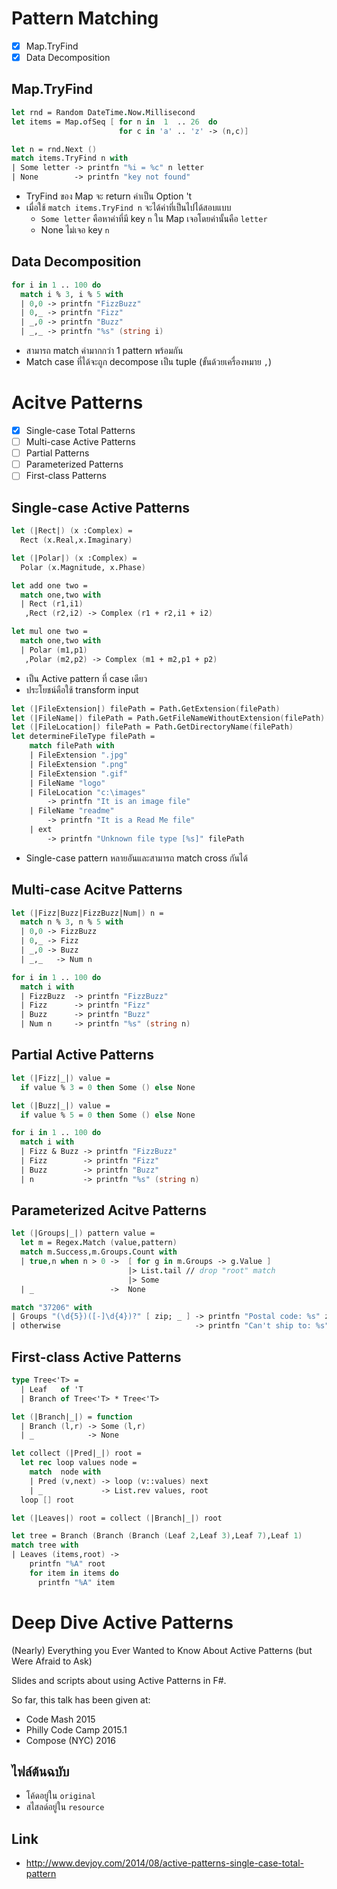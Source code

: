 # Pattern Matching

- [x] Map.TryFind
- [x] Data Decomposition

## Map.TryFind

```fsharp
let rnd = Random DateTime.Now.Millisecond
let items = Map.ofSeq [ for n in  1  .. 26  do
                        for c in 'a' .. 'z' -> (n,c)]

let n = rnd.Next ()
match items.TryFind n with
| Some letter -> printfn "%i = %c" n letter
| None        -> printfn "key not found"
```

- TryFind ของ Map จะ return ค่าเป็น Option 't
- เมื่อใช้ `match items.TryFind n` จะได้ค่าที่เป็นไปได้สอบแบบ
    - `Some letter` คือหาค่าที่มี key `n` ใน Map เจอโดยค่านั้นคือ   `letter`
    - None ไม่เจอ key `n`

## Data Decomposition

```fsharp
for i in 1 .. 100 do
  match i % 3, i % 5 with
  | 0,0 -> printfn "FizzBuzz"
  | 0,_ -> printfn "Fizz"
  | _,0 -> printfn "Buzz"
  | _,_ -> printfn "%s" (string i)
```

- สามารถ match ค่ามากกว่า 1 pattern พร้อมกัน
- Match case ที่ได้จะถูก decompose เป็น tuple (ขั้นด้วยเครื่องหมาย `,`)

# Acitve Patterns

- [x] Single-case Total Patterns
- [ ] Multi-case Active Patterns
- [ ] Partial Patterns
- [ ] Parameterized Patterns
- [ ] First-class Patterns

## Single-case Active Patterns

```fsharp
let (|Rect|) (x :Complex) =
  Rect (x.Real,x.Imaginary)

let (|Polar|) (x :Complex) =
  Polar (x.Magnitude, x.Phase)

let add one two =
  match one,two with
  | Rect (r1,i1)
   ,Rect (r2,i2) -> Complex (r1 + r2,i1 + i2)

let mul one two =
  match one,two with
  | Polar (m1,p1)
   ,Polar (m2,p2) -> Complex (m1 + m2,p1 + p2)
```

- เป็น Active pattern ที่ case เดียว
- ประโยชน์คือใช้ transform input

```fsharp
let (|FileExtension|) filePath = Path.GetExtension(filePath)
let (|FileName|) filePath = Path.GetFileNameWithoutExtension(filePath)
let (|FileLocation|) filePath = Path.GetDirectoryName(filePath)
let determineFileType filePath =
    match filePath with
    | FileExtension ".jpg"
    | FileExtension ".png"
    | FileExtension ".gif"
    | FileName "logo"
    | FileLocation "c:\images"
        -> printfn "It is an image file"
    | FileName "readme"
        -> printfn "It is a Read Me file"
    | ext
        -> printfn "Unknown file type [%s]" filePath
```

- Single-case pattern หลายอันและสามารถ match cross กันได้

## Multi-case Acitve Patterns

```fsharp
let (|Fizz|Buzz|FizzBuzz|Num|) n =
  match n % 3, n % 5 with
  | 0,0 -> FizzBuzz
  | 0,_ -> Fizz
  | _,0 -> Buzz
  | _,_   -> Num n

for i in 1 .. 100 do
  match i with
  | FizzBuzz  -> printfn "FizzBuzz"
  | Fizz      -> printfn "Fizz"
  | Buzz      -> printfn "Buzz"
  | Num n     -> printfn "%s" (string n)
```

## Partial Active Patterns

```fsharp
let (|Fizz|_|) value =
  if value % 3 = 0 then Some () else None

let (|Buzz|_|) value =
  if value % 5 = 0 then Some () else None

for i in 1 .. 100 do
  match i with
  | Fizz & Buzz -> printfn "FizzBuzz"
  | Fizz        -> printfn "Fizz"
  | Buzz        -> printfn "Buzz"
  | n           -> printfn "%s" (string n)
```

## Parameterized Acitve Patterns

```fsharp
let (|Groups|_|) pattern value =
  let m = Regex.Match (value,pattern)
  match m.Success,m.Groups.Count with
  | true,n when n > 0 ->  [ for g in m.Groups -> g.Value ]
                          |> List.tail // drop "root" match
                          |> Some
  | _                 ->  None

match "37206" with
| Groups "(\d{5})([-]\d{4})?" [ zip; _ ] -> printfn "Postal code: %s" zip
| otherwise                              -> printfn "Can't ship to: %s" otherwise
```

## First-class Active Patterns

```fsharp
type Tree<'T> =
  | Leaf   of 'T
  | Branch of Tree<'T> * Tree<'T>

let (|Branch|_|) = function
  | Branch (l,r) -> Some (l,r)
  | _            -> None

let collect (|Pred|_|) root =
  let rec loop values node =
    match  node with
    | Pred (v,next) -> loop (v::values) next
    | _             -> List.rev values, root
  loop [] root

let (|Leaves|) root = collect (|Branch|_|) root

let tree = Branch (Branch (Branch (Leaf 2,Leaf 3),Leaf 7),Leaf 1)
match tree with
| Leaves (items,root) ->
    printfn "%A" root
    for item in items do
      printfn "%A" item
```

# Deep Dive Active Patterns

(Nearly) Everything you Ever Wanted to Know About Active Patterns (but Were Afraid to Ask)

Slides and scripts about using Active Patterns in F#.

So far, this talk has been given at:

* Code Mash 2015
* Philly Code Camp 2015.1
* Compose (NYC) 2016

## ไฟล์ต้นฉบับ

- โค้ดอยู่ใน `original`
- สไสลด์อยู่ใน `resource`

## Link

- http://www.devjoy.com/2014/08/active-patterns-single-case-total-pattern

